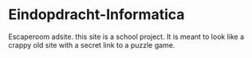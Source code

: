 # Eindopdracht-Informatica
Escaperoom adsite. 
this site is a school project. It is meant to look like a crappy old site with a secret link to a puzzle game.
